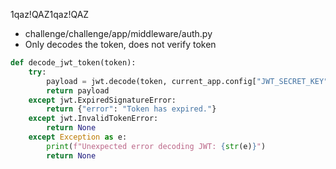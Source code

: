 1qaz!QAZ1qaz!QAZ

- challenge/challenge/app/middleware/auth.py
- Only decodes the token, does not verify token
```python
def decode_jwt_token(token):
    try:
        payload = jwt.decode(token, current_app.config["JWT_SECRET_KEY"], algorithms=["HS256"])
        return payload
    except jwt.ExpiredSignatureError:
        return {"error": "Token has expired."}
    except jwt.InvalidTokenError:
        return None
    except Exception as e:
        print(f"Unexpected error decoding JWT: {str(e)}")  
        return None
```